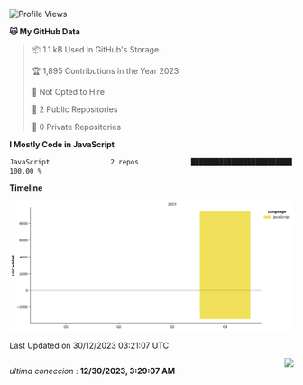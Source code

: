 <!--START_SECTION:waka-->
![Profile Views](http://img.shields.io/badge/Profile%20Views-2725-blue)

**🐱 My GitHub Data** 

> 📦 1.1 kB Used in GitHub's Storage 
 > 
> 🏆 1,895 Contributions in the Year 2023
 > 
> 🚫 Not Opted to Hire
 > 
> 📜 2 Public Repositories 
 > 
> 🔑 0 Private Repositories 
 > 
**I Mostly Code in JavaScript** 

```text
JavaScript               2 repos             █████████████████████████   100.00 % 
```



**Timeline**

![Lines of Code chart](https://raw.githubusercontent.com/DaniDeDos/DaniDeDos/master/assets/bar_graph.png)


 Last Updated on 30/12/2023 03:21:07 UTC
<!--END_SECTION:waka-->
<div style="display: flex; justify-content: space-between;">
 <p align="right"><i>ultima coneccion</i> : <b>12/30/2023, 3:29:07 AM</b></p> 
 <img src="https://img.shields.io/badge/GitHub%20Action%20Status-Online-brightgreen?style=flat&logo=githubactions&logoColor=%23ffffff&labelColor=%23181717&color=%232088FF" />
</div>



